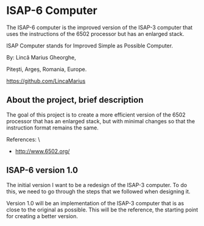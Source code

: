 # ISAP-6 Computer
The ISAP-6 computer is the improved version of the ISAP-3 computer that uses the instructions of the 6502 processor but has an enlarged stack.

ISAP Computer stands for Improved Simple as Possible Computer.

By: Lincă Marius Gheorghe,

Pitești, Argeș, Romania, Europe.

https://github.com/LincaMarius

## About the project, brief description
The goal of this project is to create a more efficient version of the 6502 processor that has an enlarged stack, but with minimal changes so that the instruction format remains the same.

References: \
- http://www.6502.org/

## ISAP-6 version 1.0
The initial version I want to be a redesign of the ISAP-3 computer. To do this, we need to go through the steps that we followed when designing it.

Version 1.0 will be an implementation of the ISAP-3 computer that is as close to the original as possible. This will be the reference, the starting point for creating a better version.
